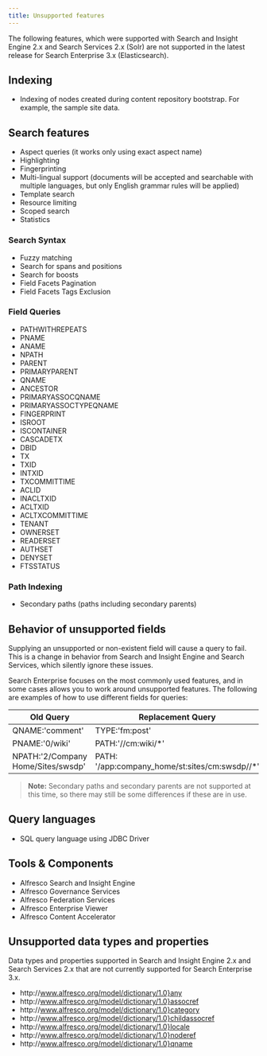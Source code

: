 ```yaml
---
title: Unsupported features
---
```


The following features, which were supported with Search and Insight Engine 2.x and Search Services 2.x (Solr) are not supported in the latest release for Search Enterprise 3.x (Elasticsearch).

## Indexing

* Indexing of nodes created during content repository bootstrap. For example, the sample site data.

## Search features

* Aspect queries (it works only using exact aspect name)
* Highlighting
* Fingerprinting
* Multi-lingual support (documents will be accepted and searchable with multiple languages, but only English grammar rules will be applied)
* Template search
* Resource limiting
* Scoped search
* Statistics

### Search Syntax

* Fuzzy matching
* Search for spans and positions
* Search for boosts
* Field Facets Pagination
* Field Facets Tags Exclusion

### Field Queries

* PATHWITHREPEATS
* PNAME
* ANAME
* NPATH
* PARENT
* PRIMARYPARENT
* QNAME
* ANCESTOR
* PRIMARYASSOCQNAME
* PRIMARYASSOCTYPEQNAME
* FINGERPRINT
* ISROOT
* ISCONTAINER
* CASCADETX
* DBID
* TX
* TXID
* INTXID
* TXCOMMITTIME
* ACLID
* INACLTXID
* ACLTXID
* ACLTXCOMMITTIME
* TENANT
* OWNERSET
* READERSET
* AUTHSET
* DENYSET
* FTSSTATUS

### Path Indexing

* Secondary paths (paths including secondary parents)

## Behavior of unsupported fields

Supplying an unsupported or non-existent field will cause a query to fail. This is a change in behavior from Search and Insight Engine and Search Services, which silently ignore these issues.

Search Enterprise focuses on the most commonly used features, and in some cases allows you to work around unsupported features.
The following are examples of how to use different fields for queries:

| Old Query | Replacement Query |
| --------- | --------------- |
| QNAME:'comment' | TYPE:'fm:post' |
| PNAME:'0/wiki' | PATH:'//cm:wiki/*' |
| NPATH:'2/Company Home/Sites/swsdp' | PATH: '/app:company_home/st:sites/cm:swsdp//*' |

> **Note:** Secondary paths and secondary parents are not supported at this time, so there may still be some differences if these are in use.

## Query languages

* SQL query language using JDBC Driver

## Tools & Components

* Alfresco Search and Insight Engine
* Alfresco Governance Services
* Alfresco Federation Services
* Alfresco Enterprise Viewer
* Alfresco Content Accelerator

## Unsupported data types and properties

Data types and properties supported in Search and Insight Engine 2.x and Search Services 2.x that are not currently supported for Search Enterprise 3.x.

* http&#65279;://www.alfresco.org/model/dictionary/1.0}any
* http&#65279;://www.alfresco.org/model/dictionary/1.0}assocref
* http&#65279;://www.alfresco.org/model/dictionary/1.0}category
* http&#65279;://www.alfresco.org/model/dictionary/1.0}childassocref
* http&#65279;://www.alfresco.org/model/dictionary/1.0}locale
* http&#65279;://www.alfresco.org/model/dictionary/1.0}noderef
* http&#65279;://www.alfresco.org/model/dictionary/1.0}qname